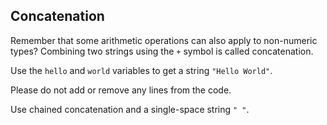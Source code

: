 ## Concatenation

Remember that some arithmetic operations can also apply to non-numeric types?
Combining two strings using the `+` symbol is called concatenation.  
  
Use the `hello` and `world` variables to get a string `"Hello World"`.  

Please do not add or remove any lines from the code.

<div class='hint'>Use chained concatenation and a single-space string <code>" "</code>.</div>
